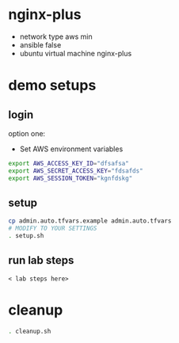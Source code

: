 # nginx-plus
  - network type aws min
  - ansible false
  - ubuntu virtual machine nginx-plus

# demo setups

## login

option one:
- Set AWS environment variables
```bash
export AWS_ACCESS_KEY_ID="dfsafsa"
export AWS_SECRET_ACCESS_KEY="fdsafds"
export AWS_SESSION_TOKEN="kgnfdskg"
```

## setup
```bash
cp admin.auto.tfvars.example admin.auto.tfvars
# MODIFY TO YOUR SETTINGS
. setup.sh
```

## run lab steps
```
< lab steps here>
```

# cleanup
```bash
. cleanup.sh
```
